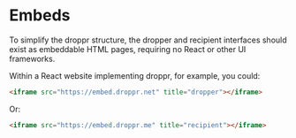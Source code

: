 # Embeds

To simplify the droppr structure, the dropper and recipient interfaces should
exist as embeddable HTML pages, requiring no React or other UI frameworks.

Within a React website implementing droppr, for example, you could:

```html
<iframe src="https://embed.droppr.net" title="dropper"></iframe>
```

Or:

```html
<iframe src="https://embed.droppr.me" title="recipient"></iframe>
```
